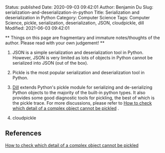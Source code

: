 Status: published
Date: 2020-09-03 09:42:01
Author: Benjamin Du
Slug: serialization-and-deserialization-in-python
Title: Serialization and deserialization in Python
Category: Computer Science
Tags: Computer Science, pickle, serialization, deserialization, JSON, cloudpickle, dill
Modified: 2021-06-03 09:42:01

**
Things on this page are fragmentary and immature notes/thoughts of the author.
Please read with your own judgement!
**

1. JSON is a simple serialization and deserialization tool in Python.
    However, 
    JSON is very limited as lots of objects in Python cannot be serialized into JSON (out of the box).

2. Pickle is the most popular serialization and deserialization tool in Python.

3. [Dill](https://github.com/uqfoundation/dill)
    extends Python's pickle module for serializing and de-serializing Python objects to the majority of the built-in python types. 
    It also provides some good diagnostic tools for pickling, 
    the best of which is the pickle trace.
    For more discussions,
    please refer to
    [How to check which detail of a complex object cannot be pickled](https://stackoverflow.com/questions/22233478/how-to-check-which-detail-of-a-complex-object-cannot-be-pickled)
    .

4. cloudpickle

## References

[How to check which detail of a complex object cannot be pickled](https://stackoverflow.com/questions/22233478/how-to-check-which-detail-of-a-complex-object-cannot-be-pickled)